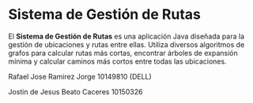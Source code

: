 # Sistema de Gestión de Rutas

El **Sistema de Gestión de Rutas** es una aplicación Java diseñada para la gestión de ubicaciones y rutas entre ellas. Utiliza diversos algoritmos de grafos para calcular rutas más cortas, encontrar árboles de expansión mínima y calcular caminos más cortos entre todas las ubicaciones.

Rafael Jose Ramirez Jorge 10149810 (DELL)

Jostin de Jesus Beato Caceres 10150326
